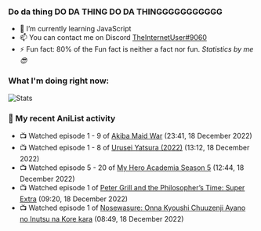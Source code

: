 ### Do da thing DO DA THING DO DA THINGGGGGGGGGGG

<!-- **TheInternetUser0/TheInternetUser0** is a ✨ _special_ ✨ repository because its `README.md` (this file) appears on your GitHub profile. -->


- 🌱 I’m currently learning JavaScript
- 📫 You can contact me on Discord [TheInternetUser#9060](https://discord.com/users/534117072796385300)
- ⚡ Fun fact: 80% of the Fun fact is neither a fact nor fun. _Statistics by me 😎_

### What I'm doing right now:
![Stats](https://discord.c99.nl/widget/theme-3/534117072796385300.png)

### 🌸 My recent AniList activity

<!-- ANILIST_ACTIVITY:start -->

-   📺 Watched episode 1 - 9 of [Akiba Maid War](https://anilist.co/anime/151379) (23:41, 18 December 2022)
-   📺 Watched episode 1 - 8 of [Urusei Yatsura (2022)](https://anilist.co/anime/143277) (13:12, 18 December 2022)
-   📺 Watched episode 5 - 20 of [My Hero Academia Season 5](https://anilist.co/anime/117193) (12:44, 18 December 2022)
-   📺 Watched episode 1 of [Peter Grill and the Philosopher’s Time: Super Extra](https://anilist.co/anime/141400) (09:20, 18 December 2022)
-   📺 Watched episode 1 of [Nosewasure: Onna Kyoushi Chuuzenji Ayano no Inutsu na Kore kara](https://anilist.co/anime/21106) (08:49, 18 December 2022)

<!-- ANILIST_ACTIVITY:end -->
